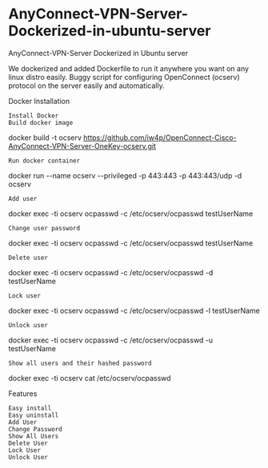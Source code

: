 # AnyConnect-VPN-Server-Dockerized-in-ubuntu-server
AnyConnect-VPN-Server Dockerized in Ubuntu server

We dockerized and added Dockerfile to run it anywhere you want on any linux distro easily. Buggy script for configuring OpenConnect (ocserv) protocol on the server easily and automatically.

Docker Installation

    Install Docker
    Build docker image

docker build -t ocserv https://github.com/iw4p/OpenConnect-Cisco-AnyConnect-VPN-Server-OneKey-ocserv.git

    Run docker container

docker run --name ocserv --privileged -p 443:443 -p 443:443/udp -d ocserv

    Add user

docker exec -ti ocserv ocpasswd -c /etc/ocserv/ocpasswd testUserName

    Change user password

docker exec -ti ocserv ocpasswd -c /etc/ocserv/ocpasswd testUserName

    Delete user

docker exec -ti ocserv ocpasswd -c /etc/ocserv/ocpasswd -d testUserName

    Lock user

docker exec -ti ocserv ocpasswd -c /etc/ocserv/ocpasswd -l testUserName

    Unlock user

docker exec -ti ocserv ocpasswd -c /etc/ocserv/ocpasswd -u testUserName

    Show all users and their hashed password

docker exec -ti ocserv cat /etc/ocserv/ocpasswd

Features

    Easy install
    Easy uninstall
    Add User
    Change Password
    Show All Users
    Delete User
    Lock User
    Unlock User

